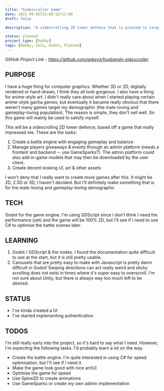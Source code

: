 ```yaml
---
title: "Sidescroller Game"
date: 2022-09-05T23:09:52+12:00
draft: false

description: "A sidescrolling 2D tower defence that is planned to target the anime-style male-loving population. I'm probably spending most of my time on this these days. Using Godot with GDScript, for now."

status: planned
project_type: [hobby]
tags: [Hobby, Solo, Godot, Planned]
---
```


*GitHub Project Link - https://github.com/axkeyz/husbando-sidescroller*

## PURPOSE

I have a huge thing for computer graphics. Whether 3D or 2D, digitally rendered or hand-drawn, I think they all look gorgeous. I also have a thing for anime-style art. I didn't really care about when I started playing certain anime-style gacha games, but eventually it became really obvious that there weren't many games target my demographic (the male-loving and gameplay-loving population). The reason is simple, they don't sell well. So this game will mainly be used to satisfy myself.

This will be a sidescrolling 2D tower defence, based off a game that really impressed me. These are the tasks:
1. Create a battle engine with engaging gameplay and balance
2. Manage players giveaways & events through an admin platform (needs a frontent and backend -- use GameSparks?). The admin platform could also add in-game models that may then be downloaded by the user client.
3. Create decent-looking UI, art & other assets

I won't deny that I really want to create more games after this. It might be 2D, 2.5D or 3D, I haven't decided. But I'll definitely make something that is for the male-loving and gameplay-loving demographic

## TECH

Godot for the game engine. I'm using GDScript since I don't think I need the performance (yet) and the game will be 100% 2D, but I'll see if I need to use C# to optimise the battle scenes later.

## LEARNING

1. Godot / GDScript & the nodes. I found the documentation quite difficult to use at the start, but it is still pretty usable.
2. Carousels that are pretty easy to make with Javascript is pretty damn difficult in Godot! Swiping directions can act really weird and sticky scrolling does not exist in times where it's super easy to overscroll. I'm not sure about Unity, but there is always way too much left to be desired.

## STATUS

- I've kinda created a UI
- I've started implementing authentication

## TODOS

I'm still really early into the project, so it's hard to say what I need. However, I'm expecting the following tasks. I'd probably learn a lot on the way.
- Create the battle engine. I'm quite interested in using C# for speed optimisation, but I'll see if I need it.
- Make the game look good with nice art/UI
- Optimise the game for speed
- Use Spine2D to create animations
- Use GameSparks or create my own admin implementation
